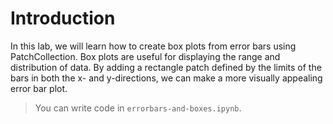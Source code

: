 # Introduction

In this lab, we will learn how to create box plots from error bars using PatchCollection. Box plots are useful for displaying the range and distribution of data. By adding a rectangle patch defined by the limits of the bars in both the x- and y-directions, we can make a more visually appealing error bar plot.

> You can write code in `errorbars-and-boxes.ipynb`.
